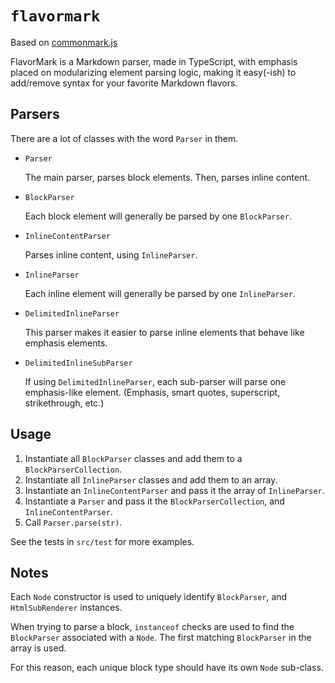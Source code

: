 # `flavormark`

Based on [commonmark.js](https://github.com/commonmark/commonmark.js)

FlavorMark is a Markdown parser, made in TypeScript, with emphasis placed on modularizing
element parsing logic, making it easy(-ish) to add/remove syntax for your favorite Markdown flavors.

## Parsers

There are a lot of classes with the word `Parser` in them.

+ `Parser`

  The main parser, parses block elements. Then, parses inline content.

+ `BlockParser`

  Each block element will generally be parsed by one `BlockParser`.

+ `InlineContentParser`

  Parses inline content, using `InlineParser`.

+ `InlineParser`

  Each inline element will generally be parsed by one `InlineParser`.

+ `DelimitedInlineParser`

  This parser makes it easier to parse inline elements that behave like emphasis
  elements.

+ `DelimitedInlineSubParser`

  If using `DelimitedInlineParser`, each sub-parser will parse one emphasis-like
  element. (Emphasis, smart quotes, superscript, strikethrough, etc.)

## Usage

1. Instantiate all `BlockParser` classes and add them to a `BlockParserCollection`.
1. Instantiate all `InlineParser` classes and add them to an array.
1. Instantiate an `InlineContentParser` and pass it the array of `InlineParser`.
1. Instantiate a `Parser` and pass it the `BlockParserCollection`, and `InlineContentParser`.
1. Call `Parser.parse(str)`.

See the tests in `src/test` for more examples.

## Notes

Each `Node` constructor is used to uniquely identify `BlockParser`, and `HtmlSubRenderer`
instances.

When trying to parse a block, `instanceof` checks are used to find the `BlockParser`
associated with a `Node`. The first matching `BlockParser` in the array is used.

For this reason, each unique block type should have its own `Node` sub-class.
